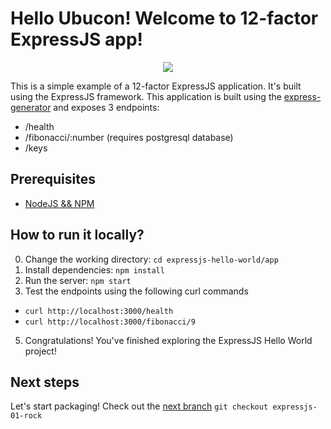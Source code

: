 # Hello Ubucon! Welcome to 12-factor ExpressJS app!

<p align="center">
    <img src="https://res.cloudinary.com/practicaldev/image/fetch/s--MgAyrZbI--/c_limit%2Cf_auto%2Cfl_progressive%2Cq_auto%2Cw_880/https://cdn-images-1.medium.com/max/1024/1%2AhYfdBkfKgvtMoDcqk_LjWA.png">
</p>

This is a simple example of a 12-factor ExpressJS application. It's built using the ExpressJS framework.
This application is built using the [express-generator](https://expressjs.com/en/starter/generator.html)
and exposes 3 endpoints:
- /health
- /fibonacci/:number (requires postgresql database)
- /keys

## Prerequisites

- [NodeJS && NPM](https://nodejs.org/en/download)


## How to run it locally?

0. Change the working directory: `cd expressjs-hello-world/app`
1. Install dependencies: `npm install`
2. Run the server: `npm start`
4. Test the endpoints using the following curl commands
  - `curl http://localhost:3000/health`
  - `curl http://localhost:3000/fibonacci/9`
5. Congratulations! You've finished exploring the ExpressJS Hello World project!

## Next steps

Let's start packaging! Check out the [next branch](https://github.com/yanksyoon/hello-ubucon/tree/expressjs-01-rock) `git checkout expressjs-01-rock`

